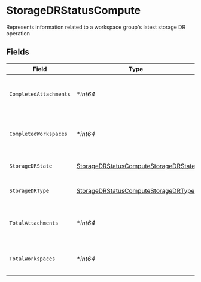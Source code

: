 # StorageDRStatusCompute

Represents information related to a workspace group's latest storage DR operation


## Fields

| Field                                                                                               | Type                                                                                                | Required                                                                                            | Description                                                                                         |
| --------------------------------------------------------------------------------------------------- | --------------------------------------------------------------------------------------------------- | --------------------------------------------------------------------------------------------------- | --------------------------------------------------------------------------------------------------- |
| `CompletedAttachments`                                                                              | **int64*                                                                                            | :heavy_minus_sign:                                                                                  | The number of database attachments that have been setup                                             |
| `CompletedWorkspaces`                                                                               | **int64*                                                                                            | :heavy_minus_sign:                                                                                  | The number of workspaces that have been setup                                                       |
| `StorageDRState`                                                                                    | [StorageDRStatusComputeStorageDRState](../../models/shared/storagedrstatuscomputestoragedrstate.md) | :heavy_check_mark:                                                                                  | Status of Storage DR operation                                                                      |
| `StorageDRType`                                                                                     | [StorageDRStatusComputeStorageDRType](../../models/shared/storagedrstatuscomputestoragedrtype.md)   | :heavy_check_mark:                                                                                  | Name of Storage DR operation                                                                        |
| `TotalAttachments`                                                                                  | **int64*                                                                                            | :heavy_minus_sign:                                                                                  | The total number of database attachments to setup                                                   |
| `TotalWorkspaces`                                                                                   | **int64*                                                                                            | :heavy_minus_sign:                                                                                  | The total number of workspaces to setup                                                             |